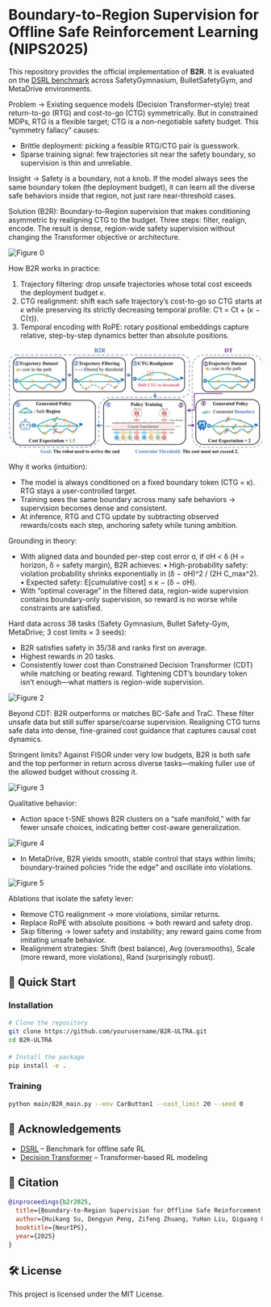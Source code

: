# Boundary-to-Region Supervision for Offline Safe Reinforcement Learning (NIPS2025)

This repository provides the official implementation of **B2R**. It is evaluated on the [DSRL benchmark](https://github.com/decisionintelligence/DSRL) across SafetyGymnasium, BulletSafetyGym, and MetaDrive environments.

Problem → Existing sequence models (Decision Transformer–style) treat return-to-go (RTG) and cost-to-go (CTG) symmetrically. But in constrained MDPs, RTG is a flexible target; CTG is a non-negotiable safety budget. This “symmetry fallacy” causes:
- Brittle deployment: picking a feasible RTG/CTG pair is guesswork.
- Sparse training signal: few trajectories sit near the safety boundary, so supervision is thin and unreliable.

Insight → Safety is a boundary, not a knob. If the model always sees the same boundary token (the deployment budget), it can learn all the diverse safe behaviors inside that region, not just rare near-threshold cases.

Solution (B2R): Boundary-to-Region supervision that makes conditioning asymmetric by realigning CTG to the budget. Three steps: filter, realign, encode. The result is dense, region-wide safety supervision without changing the Transformer objective or architecture.

![Figure 0](./img/img_0.jpg)

How B2R works in practice:
1) Trajectory filtering: drop unsafe trajectories whose total cost exceeds the deployment budget κ.
2) CTG realignment: shift each safe trajectory’s cost-to-go so CTG starts at κ while preserving its strictly decreasing temporal profile:
   C′t = Ct + (κ − C(τ)).
3) Temporal encoding with RoPE: rotary positional embeddings capture relative, step-by-step dynamics better than absolute positions.

![Figure 1](./figure_1_score0.97.jpg)

Why it works (intuition):
- The model is always conditioned on a fixed boundary token (CTG = κ). RTG stays a user-controlled target.
- Training sees the same boundary across many safe behaviors → supervision becomes dense and consistent.
- At inference, RTG and CTG update by subtracting observed rewards/costs each step, anchoring safety while tuning ambition.

Grounding in theory:
- With aligned data and bounded per-step cost error σ, if σH < δ (H = horizon, δ = safety margin), B2R achieves:
  • High-probability safety: violation probability shrinks exponentially in (δ − σH)^2 / (2H C_max^2).
  • Expected safety: E[cumulative cost] ≤ κ − (δ − σH).
- With “optimal coverage” in the filtered data, region-wide supervision contains boundary-only supervision, so reward is no worse while constraints are satisfied.

Hard data across 38 tasks (Safety Gymnasium, Bullet Safety-Gym, MetaDrive; 3 cost limits × 3 seeds):
- B2R satisfies safety in 35/38 and ranks first on average.
- Highest rewards in 20 tasks.
- Consistently lower cost than Constrained Decision Transformer (CDT) while matching or beating reward. Tightening CDT’s boundary token isn’t enough—what matters is region-wide supervision.

![Figure 2](./img/img_2.jpg)

Beyond CDT: B2R outperforms or matches BC-Safe and TraC. These filter unsafe data but still suffer sparse/coarse supervision. Realigning CTG turns safe data into dense, fine-grained cost guidance that captures causal cost dynamics.

Stringent limits? Against FISOR under very low budgets, B2R is both safe and the top performer in return across diverse tasks—making fuller use of the allowed budget without crossing it.

![Figure 3](./img/img_3.jpg)

Qualitative behavior:
- Action space t-SNE shows B2R clusters on a “safe manifold,” with far fewer unsafe choices, indicating better cost-aware generalization.

![Figure 4](./img/img_4.jpg)

- In MetaDrive, B2R yields smooth, stable control that stays within limits; boundary-trained policies “ride the edge” and oscillate into violations.

![Figure 5](./img/img_5.jpg)

Ablations that isolate the safety lever:
- Remove CTG realignment → more violations, similar returns.
- Replace RoPE with absolute positions → both reward and safety drop.
- Skip filtering → lower safety and instability; any reward gains come from imitating unsafe behavior.
- Realignment strategies: Shift (best balance), Avg (oversmooths), Scale (more reward, more violations), Rand (surprisingly robust).

## 🚀 Quick Start

### Installation

```bash
# Clone the repository
git clone https://github.com/yourusername/B2R-ULTRA.git
cd B2R-ULTRA

# Install the package
pip install -e .
```

### Training

```bash
python main/B2R_main.py --env CarButton1 --cost_limit 20 --seed 0
```

## 🙏 Acknowledgements

- [DSRL](https://github.com/decisionintelligence/DSRL) – Benchmark for offline safe RL
- [Decision Transformer](https://github.com/kzl/decision-transformer) – Transformer-based RL modeling

## 📄 Citation

```bibtex
@inproceedings{b2r2025,
  title={Boundary-to-Region Supervision for Offline Safe Reinforcement Learning},
  author={Huikang Su, Dengyun Peng, Zifeng Zhuang, YuHan Liu, Qiguang Chen, Donglin Wang, Qinghe Liu},
  booktitle={NeurIPS},
  year={2025}
}
```

## 🛠 License
This project is licensed under the MIT License.
